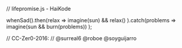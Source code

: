// lifepromise.js - HaiKode

whenSad().then(relax =>
    imagine(sun) && relax()
  ).catch(problems =>
    imagine(sun && burn(problems))
  );

// CC-Zer0-2016: 
// @surreal6 @roboe @soyguijarro
